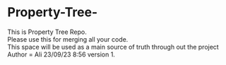 # Property-Tree-
This is Property Tree Repo. <br>
Please use this for merging all your code. <br>
This space will be used as a main source of truth through out the project<br>
Author = Ali 23/09/23 8:56 version 1. 
